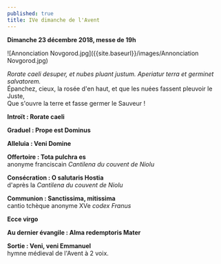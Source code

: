 ```yaml
---
published: true
title: IVe dimanche de l'Avent
---
```

**Dimanche 23 décembre 2018, messe de 19h**

![Annonciation Novgorod.jpg]({{site.baseurl}}/images/Annonciation Novgorod.jpg)


*Rorate caeli desuper, et nubes pluant justum. Aperiatur terra et germinet salvatorem.*  
Épanchez, cieux, la rosée d'en haut, et que les nuées fassent pleuvoir le Juste,  
Que s'ouvre la terre et fasse germer le Sauveur !

**Introït : Rorate caeli**  

**Graduel : Prope est Dominus**

**Alleluia : Veni Domine**

**Offertoire : Tota pulchra es**  
anonyme franciscain *Cantilena du couvent de Niolu*

**Consécration : O salutaris Hostia**  
d'après la *Cantilena du couvent de Niolu*

**Communion : Sanctissima, mitissima**  
cantio tchèque anonyme XVe *codex Franus*

**Ecce virgo**

**Au dernier évangile : Alma redemptoris Mater**  

**Sortie : Veni, veni Emmanuel**  
hymne médieval de l'Avent à 2 voix.
